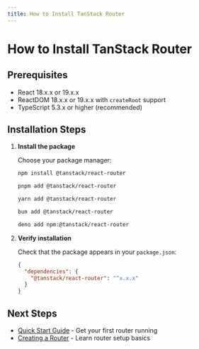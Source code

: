 ```yaml
---
title: How to Install TanStack Router
---
```


# How to Install TanStack Router

## Prerequisites

- React 18.x.x or 19.x.x
- ReactDOM 18.x.x or 19.x.x with `createRoot` support
- TypeScript 5.3.x or higher (recommended)

## Installation Steps

1. **Install the package**
   
   Choose your package manager:
   
   ```sh
   npm install @tanstack/react-router
   ```
   
   ```sh
   pnpm add @tanstack/react-router
   ```
   
   ```sh
   yarn add @tanstack/react-router
   ```
   
   ```sh
   bun add @tanstack/react-router
   ```
   
   ```sh
   deno add npm:@tanstack/react-router
   ```

2. **Verify installation**
   
   Check that the package appears in your `package.json`:
   
   ```json
   {
     "dependencies": {
       "@tanstack/react-router": "^x.x.x"
     }
   }
   ```

## Next Steps

- [Quick Start Guide](../quick-start.md) - Get your first router running
- [Creating a Router](../guide/creating-a-router.md) - Learn router setup basics